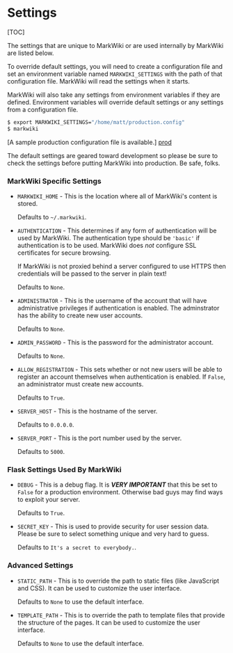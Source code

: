 Settings
========

[TOC]

The settings that are unique to MarkWiki or are used internally by MarkWiki
are listed below.

To override default settings, you will need to create a configuration file and
set an environment variable named `MARKWIKI_SETTINGS` with the path of that
configuration file. MarkWiki will read the settings when it starts.

MarkWiki will also take any settings from environment variables if they are
defined. Environment variables will override default settings or any settings
from a configuration file.

```bash
$ export MARKWIKI_SETTINGS="/home/matt/production.config"
$ markwiki
```

[A sample production configuration file is available.] [prod]

The default settings are geared toward development so please be sure to check
the settings before putting MarkWiki into production. Be safe, folks.

### MarkWiki Specific Settings

*   `MARKWIKI_HOME` - This is the location where all of MarkWiki's content is
    stored.

    Defaults to `~/.markwiki`.

*   `AUTHENTICATION` - This determines if any form of authentication will be
    used by MarkWiki. The authentication type should be `'basic'` if
    authentication is to be used. MarkWiki does *not* configure SSL
    certificates for secure browsing.

    If MarkWiki is not proxied behind a server configured to use HTTPS then
    credentials will be passed to the server in plain text!

    Defaults to `None`.

*   `ADMINISTRATOR` - This is the username of the account that will have
    administrative privileges if authentication is enabled. The adminstrator
    has the ability to create new user accounts.

    Defaults to `None`.

*   `ADMIN_PASSWORD` - This is the password for the administrator account.

    Defaults to `None`.

*   `ALLOW_REGISTRATION` - This sets whether or not new users will be able to
    register an account themselves when authentication is enabled. If `False`,
    an administrator must create new accounts.

    Defaults to `True`.

*   `SERVER_HOST` - This is the hostname of the server.

    Defaults to `0.0.0.0`.

*   `SERVER_PORT` - This is the port number used by the server.

    Defaults to `5000`.

### Flask Settings Used By MarkWiki

*   `DEBUG` - This is a debug flag. It is ***VERY IMPORTANT*** that this be set
    to `False` for a production environment. Otherwise bad guys may find ways
    to exploit your server.

    Defaults to `True`.

*   `SECRET_KEY` - This is used to provide security for user session data.
    Please be sure to select something unique and very hard to guess.

    Defaults to `It's a secret to everybody.`.

### Advanced Settings

*   `STATIC_PATH` - This is to override the path to static files (like
    JavaScript and CSS). It can be used to customize the user interface.

    Defaults to `None` to use the default interface.

*   `TEMPLATE_PATH` - This is to override the path to template files that
    provide the structure of the pages. It can be used to customize the user
    interface.

    Defaults to `None` to use the default interface.

[prod]: https://raw.github.com/mblayman/markwiki/master/production.config

